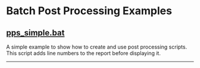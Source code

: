# Batch Post Processing Examples

## [pps_simple.bat](pps_simple.bat)

A simple example to show how to create and use post processing scripts. This script adds line numbers to the report before displaying it.

---
